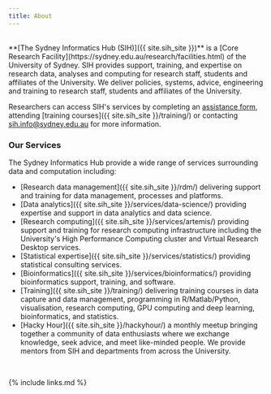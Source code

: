 ```yaml
---
title: About
---
```

<!-- {% include carpentries.html %} -->

<br>
**[The Sydney Informatics Hub (SIH)]({{ site.sih_site }})** is a [Core Research Facility](https://sydney.edu.au/research/facilities.html) of the University of Sydney. SIH provides support, training, and expertise on research data, analyses and computing for research staff, students and affiliates of the University. We deliver policies, systems, advice, engineering and training to research staff, students and affiliates of the University.

Researchers can access SIH's services by completing an [assistance form](https://goo.gl/9VkMXN), attending [training courses]({{ site.sih_site }}/training/) or contacting [sih.info@sydney.edu.au](mailto:sih.info@sydney.edu.au) for more information.

### Our Services

The Sydney Informatics Hub provide a wide range of services surrounding data and computation including:

* [Research data management]({{ site.sih_site }}/rdm/) delivering support and training for data management, processes and platforms.
* [Data analytics]({{ site.sih_site }}/services/data-science/) providing expertise and support in data analytics and data science.
* [Research computing]({{ site.sih_site }}/services/artemis/) providing support and training for research computing infrastructure including the University's High Performance Computing cluster and Virtual Research Desktop services.
* [Statistical expertise]({{ site.sih_site }}/services/statistics/) providing statistical consulting services.
* [Bioinformatics]({{ site.sih_site }}/services/bioinformatics/) providing bioinformatics support, training, and software.
* [Training]({{ site.sih_site }}/training/) delivering training courses in data capture and data management, programming in R/Matlab/Python, visualisation, research computing, GPU computing and deep learning, bioinformatics, and statistics.
* [Hacky Hour]({{ site.sih_site }}/hackyhour/) a monthly meetup bringing together a community of data enthusiasts where we exchange knowledge, seek advice, and meet like-minded people. We provide mentors from SIH and departments from across the University.

<br>

{% include links.md %}
